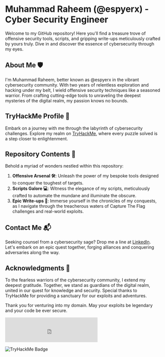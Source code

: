 # Muhammad Raheem (@espyerx) - Cyber Security Engineer

Welcome to my GitHub repository! Here you'll find a treasure trove of offensive security tools, scripts, and gripping write-ups meticulously crafted by yours truly. Dive in and discover the essence of cybersecurity through my eyes.

## About Me 🛡️
I'm Muhammad Raheem, better known as @espyerx in the vibrant cybersecurity community. With two years of relentless exploration and hacking under my belt, I wield offensive security techniques like a seasoned warrior. From crafting cutting-edge tools to unraveling the deepest mysteries of the digital realm, my passion knows no bounds.

## TryHackMe Profile 🚀
Embark on a journey with me through the labyrinth of cybersecurity challenges. Explore my realm on [TryHackMe](https://tryhackme.com/p/espyerx), where every puzzle solved is a step closer to enlightenment.

## Repository Contents 📂
Behold a myriad of wonders nestled within this repository:

1. **Offensive Arsenal 🛠️**: Unleash the power of my bespoke tools designed to conquer the toughest of targets.
2. **Scripts Galore 💻**: Witness the elegance of my scripts, meticulously crafted to automate the mundane and illuminate the obscure.
3. **Epic Write-ups 📝**: Immerse yourself in the chronicles of my conquests, as I navigate through the treacherous waters of Capture The Flag challenges and real-world exploits.

## Contact Me 📬
Seeking counsel from a cybersecurity sage? Drop me a line at [LinkedIn](https://www.linkedin.com/in/muhammad-raheem/). Let's embark on an epic quest together, forging alliances and conquering adversaries along the way.

## Acknowledgments 🙌
To the fearless warriors of the cybersecurity community, I extend my deepest gratitude. Together, we stand as guardians of the digital realm, united in our quest for knowledge and security. Special thanks to TryHackMe for providing a sanctuary for our exploits and adventures.

Thank you for venturing into my domain. May your exploits be legendary and your code be ever secure.
<!DOCTYPE html>
<html lang="en">
<head>
  <meta charset="UTF-8">
  <meta name="viewport" content="width=device-width, initial-scale=1.0">
</head>
<body>
   <iframe src="https://tryhackme.com/badge/1072865" title="TryHackMe Badge" width="300" height="80" frameborder="0"></iframe>
</body>
</html>

![TryHackMe Badge](https://tryhackme.com/badge/1072865)

